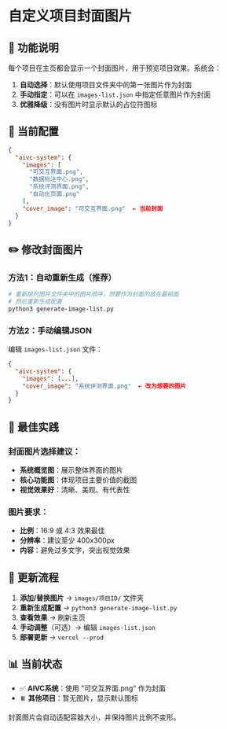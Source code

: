 # 自定义项目封面图片

## 🎯 功能说明

每个项目在主页都会显示一个封面图片，用于预览项目效果。系统会：

1. **自动选择**：默认使用项目文件夹中的第一张图片作为封面
2. **手动指定**：可以在 `images-list.json` 中指定任意图片作为封面
3. **优雅降级**：没有图片时显示默认的占位符图标

## 📁 当前配置

```json
{
  "aivc-system": {
    "images": [
      "可交互界面.png",
      "数据标注中心.png", 
      "系统评测界面.png",
      "自动化页面.png"
    ],
    "cover_image": "可交互界面.png"  ← 当前封面
  }
}
```

## ✏️ 修改封面图片

### 方法1：自动重新生成（推荐）

```bash
# 重新排列图片文件夹中的图片顺序，想要作为封面的放在最前面
# 然后重新生成配置
python3 generate-image-list.py
```

### 方法2：手动编辑JSON

编辑 `images-list.json` 文件：

```json
{
  "aivc-system": {
    "images": [...],
    "cover_image": "系统评测界面.png"  ← 改为想要的图片
  }
}
```

## 🎨 最佳实践

### 封面图片选择建议：
- **系统概览图**：展示整体界面的图片
- **核心功能图**：体现项目主要价值的截图
- **视觉效果好**：清晰、美观、有代表性

### 图片要求：
- **比例**：16:9 或 4:3 效果最佳
- **分辨率**：建议至少 400x300px
- **内容**：避免过多文字，突出视觉效果

## 🔄 更新流程

1. **添加/替换图片** → `images/项目ID/` 文件夹
2. **重新生成配置** → `python3 generate-image-list.py`
3. **查看效果** → 刷新主页
4. **手动调整**（可选）→ 编辑 `images-list.json`
5. **部署更新** → `vercel --prod`

## 📊 当前状态

- ✅ **AIVC系统**：使用 "可交互界面.png" 作为封面
- ⏸️ **其他项目**：暂无图片，显示默认图标

封面图片会自动适配容器大小，并保持图片比例不变形。